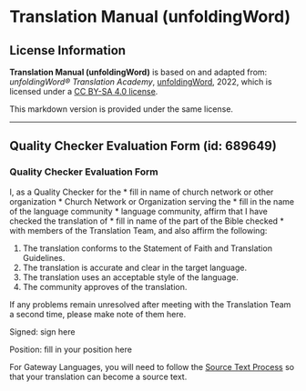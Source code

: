 # Translation Manual (unfoldingWord)

## License Information

**Translation Manual (unfoldingWord)** is based on and adapted from: _unfoldingWord® Translation Academy_, [unfoldingWord](https://unfoldingword.org/utw), 2022, which is licensed under a [CC BY-SA 4.0 license](https://creativecommons.org/licenses/by-sa/4.0/legalcode.en).

This markdown version is provided under the same license.



--------------------------------

## Quality Checker Evaluation Form (id: 689649)

### Quality Checker Evaluation Form

I, as a Quality Checker for the \* fill in name of church network or other organization \* Church Network or Organization serving the \* fill in the name of the language community \* language community, affirm that I have checked the translation of \* fill in name of the part of the Bible checked \* with members of the Translation Team, and also affirm the following:

1. The translation conforms to the Statement of Faith and Translation Guidelines.
2. The translation is accurate and clear in the target language.
3. The translation uses an acceptable style of the language.
4. The community approves of the translation.

If any problems remain unresolved after meeting with the Translation Team a second time, please make note of them here.

Signed: sign here

Position: fill in your position here

For Gateway Languages, you will need to follow the [Source Text Process](https://gl-manual.readthedocs.io/en/latest/gl_checking.html#source-text-creation) so that your translation can become a source text.



